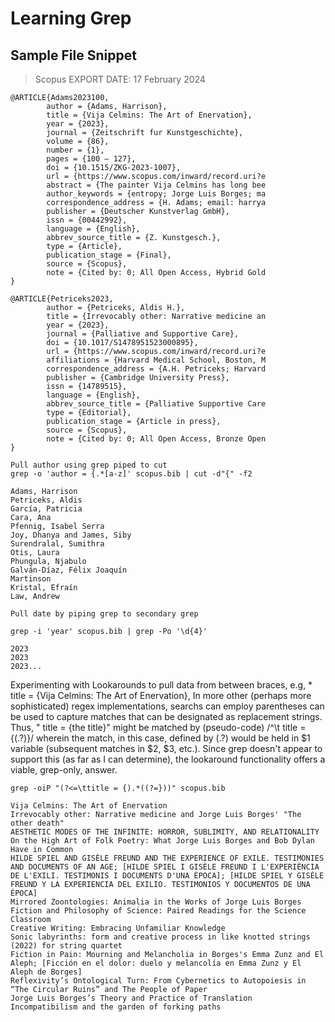 # Learning Grep

## Sample File Snippet

> Scopus
EXPORT DATE: 17 February 2024

```
@ARTICLE{Adams2023100,
        author = {Adams, Harrison},
        title = {Vija Celmins: The Art of Enervation},
        year = {2023},
        journal = {Zeitschrift fur Kunstgeschichte},
        volume = {86},
        number = {1},
        pages = {100 – 127},
        doi = {10.1515/ZKG-2023-1007},
        url = {https://www.scopus.com/inward/record.uri?e
        abstract = {The painter Vija Celmins has long bee
        author_keywords = {entropy; Jorge Luis Borges; ma
        correspondence_address = {H. Adams; email: harrya
        publisher = {Deutscher Kunstverlag GmbH},
        issn = {00442992},
        language = {English},
        abbrev_source_title = {Z. Kunstgesch.},
        type = {Article},
        publication_stage = {Final},
        source = {Scopus},
        note = {Cited by: 0; All Open Access, Hybrid Gold
}

@ARTICLE{Petriceks2023,
        author = {Petriceks, Aldis H.},
        title = {Irrevocably other: Narrative medicine an
        year = {2023},
        journal = {Palliative and Supportive Care},
        doi = {10.1017/S1478951523000895},
        url = {https://www.scopus.com/inward/record.uri?e
        affiliations = {Harvard Medical School, Boston, M
        correspondence_address = {A.H. Petriceks; Harvard
        publisher = {Cambridge University Press},
        issn = {14789515},
        language = {English},
        abbrev_source_title = {Palliative Supportive Care
        type = {Editorial},
        publication_stage = {Article in press},
        source = {Scopus},
        note = {Cited by: 0; All Open Access, Bronze Open
}
```

```
Pull author using grep piped to cut
grep -o 'author = {.*[a-z]' scopus.bib | cut -d"{" -f2

Adams, Harrison
Petriceks, Aldis
García, Patricia
Cara, Ana
Pfennig, Isabel Serra
Joy, Dhanya and James, Siby
Surendralal, Sumithra
Otis, Laura
Phungula, Njabulo
Galván-Díaz, Félix Joaquín
Martinson
Kristal, Efraín
Law, Andrew
```

```
Pull date by piping grep to secondary grep

grep -i 'year' scopus.bib | grep -Po '\d{4}'

2023
2023
2023...
```

Experimenting with Lookarounds to pull data from between braces, e.g, * title = {Vija Celmins: The Art of Enervation},
In more other (perhaps more sophisticated) regex implementations, searchs can employ parentheses can be used to capture matches that can be designated as replacement strings.
Thus, " title = {the title}" might be matched by (pseudo-code) /^\t title = {(.?)}/ wherein the match, in this case, defined by (.?) would be held in $1 variable (subsequent matches in $2, $3, etc.). Since grep doesn't appear to support this (as far as I can determine), the lookaround functionality offers a viable, grep-only, answer.

```
grep -oiP "(?<=\ttitle = {).*((?=}))" scopus.bib

Vija Celmins: The Art of Enervation
Irrevocably other: Narrative medicine and Jorge Luis Borges' "The other death"
AESTHETIC MODES OF THE INFINITE: HORROR, SUBLIMITY, AND RELATIONALITY
On the High Art of Folk Poetry: What Jorge Luis Borges and Bob Dylan Have in Common
HILDE SPIEL AND GISÈLE FREUND AND THE EXPERIENCE OF EXILE. TESTIMONIES AND DOCUMENTS OF AN AGE; [HILDE SPIEL I GISÈLE FREUND I L'EXPERIÈNCIA DE L'EXILI. TESTIMONIS I DOCUMENTS D'UNA ÈPOCA]; [HILDE SPIEL Y GISÈLE FREUND Y LA EXPERIENCIA DEL EXILIO. TESTIMONIOS Y DOCUMENTOS DE UNA ÉPOCA]
Mirrored Zoontologies: Animalia in the Works of Jorge Luis Borges
Fiction and Philosophy of Science: Paired Readings for the Science Classroom
Creative Writing: Embracing Unfamiliar Knowledge
Sonic labyrinths: form and creative process in like knotted strings (2022) for string quartet
Fiction in Pain: Mourning and Melancholia in Borges's Emma Zunz and El Aleph; [Ficción en el dolor: duelo y melancolía en Emma Zunz y El Aleph de Borges]
Reflexivity’s Ontological Turn: From Cybernetics to Autopoiesis in “The Circular Ruins” and The People of Paper
Jorge Luis Borges’s Theory and Practice of Translation
Incompatibilism and the garden of forking paths
